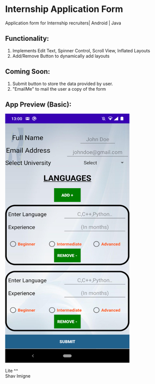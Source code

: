 # Internship Application Form
Application form for Internship recruiters| Android | Java

## Functionality:   
1. Implements Edit Text, Spinner Control, Scroll View, Inflated Layouts
2. Add/Remove Button to dynamically add layouts 

## Coming Soon:
1. Submit button to store the data provided by user.
2. "EmailMe" to mail the user a copy of the form

## App Preview (Basic): 
<img src= "sample.png" width = "400" height = "800">

Lite ^^     
Shav Imigne


